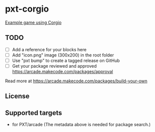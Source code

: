 # pxt-corgio

[Example game using Corgio](https://makecode.com/_8fahUb5L7Dgd)

## TODO

- [ ] Add a reference for your blocks here
- [ ] Add "icon.png" image (300x200) in the root folder
- [ ] Use "pxt bump" to create a tagged release on GitHub
- [ ] Get your package reviewed and approved https://arcade.makecode.com/packages/approval

Read more at https://arcade.makecode.com/packages/build-your-own

## License



## Supported targets

* for PXT/arcade
(The metadata above is needed for package search.)
